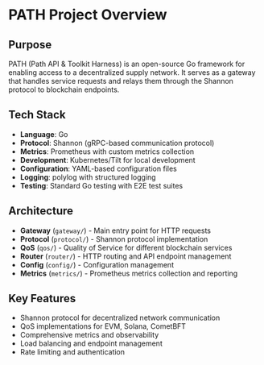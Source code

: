 # PATH Project Overview

## Purpose
PATH (Path API & Toolkit Harness) is an open-source Go framework for enabling access to a decentralized supply network. It serves as a gateway that handles service requests and relays them through the Shannon protocol to blockchain endpoints.

## Tech Stack
- **Language**: Go
- **Protocol**: Shannon (gRPC-based communication protocol)
- **Metrics**: Prometheus with custom metrics collection
- **Development**: Kubernetes/Tilt for local development
- **Configuration**: YAML-based configuration files
- **Logging**: polylog with structured logging
- **Testing**: Standard Go testing with E2E test suites

## Architecture
- **Gateway** (`gateway/`) - Main entry point for HTTP requests
- **Protocol** (`protocol/`) - Shannon protocol implementation
- **QoS** (`qos/`) - Quality of Service for different blockchain services
- **Router** (`router/`) - HTTP routing and API endpoint management
- **Config** (`config/`) - Configuration management
- **Metrics** (`metrics/`) - Prometheus metrics collection and reporting

## Key Features
- Shannon protocol for decentralized network communication
- QoS implementations for EVM, Solana, CometBFT
- Comprehensive metrics and observability
- Load balancing and endpoint management
- Rate limiting and authentication
